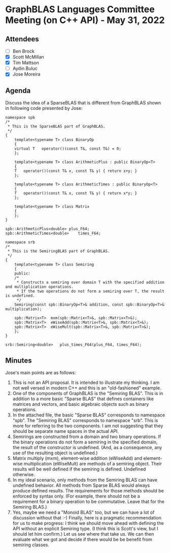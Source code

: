 # GraphBLAS Languages Committee Meeting (on C++ API) - May 31, 2022

## Attendees
- [ ] Ben Brock
- [X] Scott McMillan
- [X] Tim Mattson
- [ ] Aydin Buluc
- [X] Jose Moreira

## Agenda
Discuss the idea of a SparseBLAS that is different from GraphBLAS shown in following code presented by Jose:

```
namespace spb
/*
 * This is the SparseBLAS part of GraphBLAS.
 */
{
    template<typename T> class BinaryOp
    {
	virtual	T	operator()(const T&, const T&) = 0;
    };

    template<typename T> class ArithmeticPlus : public BinaryOp<T>
    {
	T	operator()(const T& x, const T& y) { return x+y; }
    };

    template<typename T> class ArithmeticTimes : public BinaryOp<T>
    {
	T	operator()(const T& x, const T& y) { return x*y; }
    };

    template<typename T> class Matrix
    {
    };
}

spb::ArithmeticPlus<double>	plus_F64;
spb::ArithmeticTimes<double>	times_F64;

namespace srb
/*
 * This is the SemiringBLAS part of GraphBLAS.
 */
{
    template<typename T> class Semiring
    {
	public: 
	/*
	 * Constructs a semiring over domain T with the specified addition and multiplication operations.
	 * If the two operations do not form a semiring over T, the result is undefined.
	 */
	Semiring(const spb::BinaryOp<T>& addition, const spb::BinaryOp<T>& multiplication);

	spb::Matrix<T>	mxm(spb::Matrix<T>&, spb::Matrix<T>&);
	spb::Matrix<T>	eWiseAdd(spb::Matrix<T>&, spb::Matrix<T>&);
	spb::Matrix<T>	eWiseMult(spb::Matrix<T>&, spb::Matrix<T>&);
    };
}

srb::Semiring<double>	plus_times_F64(plus_F64, times_F64);
```

## Minutes

Jose's main points are as follows:

1.	This is not an API proposal. It is intended to illustrate my thinking. I am not well versed in modern C++ and this is an "old-fashioned" example.
2.	One of the components of GraphBLAS is the "Semiring BLAS". This is in addition to a more basic "Sparse BLAS" that defines containers like matrices and vectors, and basic algebraic objects such as binary operations.
3.	In the attached file, the basic "Sparse BLAS" corresponds to namespace "spb". The "Semiring BLAS" corresponds to namespace "srb". This is more for referring to the two components. I am not suggesting that they should be separate name spaces in the actual API.
4.	Semirings are constructed from a domain and two binary operations. If the binary operations do not form a semiring in the specified domain, the result of the constructor is undefined. (And, as a consequence, any use of the resulting object is undefined.)
5.	Matrix multiply (mxm), element-wise addition (eWiseAdd) and element-wise multiplication (eWiseMult) are methods of a semiring object. Their results will be well defined if the semiring is defined. Undefined otherwise.
6.	In my ideal scenario, only methods from the Semiring BLAS can have undefined behavior. All methods from Sparse BLAS would always produce defined results. The requirements for those methods should be enforced by syntax only. (For example, there should not be a requirement for a binary operation to be commutative. Leave that for the Semiring BLAS.)
7.	Yes, maybe we need a "Monoid BLAS" too, but we can have a lot of discussion without that :-)
Finally, here is a pragmatic recommendation for us to make progress: I think we should move ahead with defining the API without an explicit Semiring type. (I think this is Scott's view, but I should let him confirm.) Let us see where that take us. We can then evaluate what we got and decide if there would be be benefit from semiring classes.

